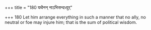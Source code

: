 +++
title = "180 यथैनन् नाऽभिसन्दध्युर्"

+++
180	Let him arrange everything in such a manner that no ally, no neutral or foe may injure him; that is the sum of political wisdom.
